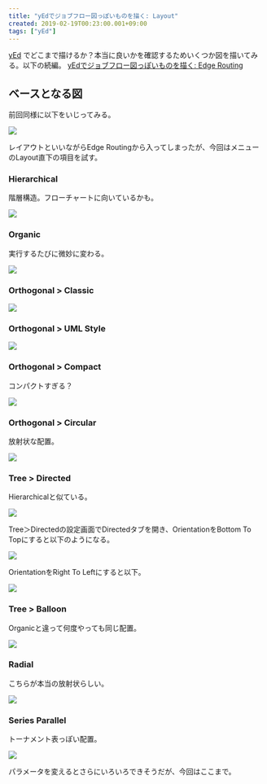 ```yaml
---
title: "yEdでジョブフロー図っぽいものを描く: Layout"
created: 2019-02-19T00:23:00.001+09:00
tags: ["yEd"]
---
```

[yEd](https://www.yworks.com/products/yed) でどこまで描けるか？本当に良いかを確認するためいくつか図を描いてみる。以下の続編。
[yEdでジョブフロー図っぽいものを描く: Edge Routing](https://ksoichiro.blogspot.com/2019/02/yed-edge-routing.html)

## ベースとなる図

前回同様に以下をいじってみる。

![](https://lh3.googleusercontent.com/wd-NNWr9nHpDcs4xsPfaiTXjuK5HIpYGXzj1-g4zIxAYIbulZDbTI41uKufhN1zxmYG-CnjDV2Jh5g=s0)

レイアウトといいながらEdge Routingから入ってしまったが、今回はメニューのLayout直下の項目を試す。

### Hierarchical

階層構造。フローチャートに向いているかも。

![](https://lh3.googleusercontent.com/Q9eAeZstc595ksyGyrGt4JM9GDi-4SEXqGu4gqzKveKOyl6hHP1oMFziZpmDaEv4hifiA6opP_m9DA=s0)

### Organic

実行するたびに微妙に変わる。

![](https://lh3.googleusercontent.com/QXaHxVT_VA2U-sFZBU4RpZUfqchxdDKgiGr66LvLcB8yVpMG9efLm580oW6-FiLEk6IWTG3VaUrwnQ=s0)

### Orthogonal > Classic

![](https://lh3.googleusercontent.com/egic4Vtgfyz9KIKntKXdht5dQyRUTO2nre8COvekvchR94OBjasz77EtymwhFjwKGaEvoffCEONNzQ=s0)

### Orthogonal > UML Style

![](https://lh3.googleusercontent.com/IPAfx75Q3bp-crrDooqEyYWUlqgEvazrL92bQX2cm7duEYFLnGQeTNzFHzFV-9Sonaog3PIhTEOTtw=s0)

### Orthogonal > Compact

コンパクトすぎる？

![](https://lh3.googleusercontent.com/RzgXXnGecYNaxfATnELLPQXl6vwPpheccjwSmHQ8D1KlTbhg6jeFdpGVezi35LgQdWWfwc-qO0qiTg=s0)

### Orthogonal > Circular

放射状な配置。

![](https://lh3.googleusercontent.com/MQdEiyF3tlwcRQD4Y-1Yl_VTzSd2I2bm55qR9NAoQ_jjGldGtKjZoh1VVV82RsiG2-jT4odzpPALiw=s0)

### Tree > Directed

Hierarchicalと似ている。

![](https://lh3.googleusercontent.com/j7XoZIFDdEI7DlnFWSfynsOsGdLCTYelHMYCGD19ijOoAyVqowDfJ4G6lNXwXZT6TaVJNBkSOH8npg=s0)

Tree＞Directedの設定画面でDirectedタブを開き、OrientationをBottom To Topにすると以下のようになる。

![](https://lh3.googleusercontent.com/O_diEuwpQ7C7CR-D1rIvrtHeK-od1nyGUMdAwdcQszaszKvvaC7fbw1CDKy4zJTpP_UX2muXwenCvg=s0)

OrientationをRight To Leftにすると以下。

![](https://lh3.googleusercontent.com/kcaCpeO_S-ekYZ3e5HcIoKmEhGfxwKRWnhvXL87k_JZKq3XlN-J1eBMe7XXnb51nia_XOEQsnZm_Cg=s0)

### Tree > Balloon

Organicと違って何度やっても同じ配置。

![](https://lh3.googleusercontent.com/W-17koIjGi5Ukll11fsWWSV5UN9FSk6zkuum2yA-b91NlDVMENhRnA5bw4Fp89prL2rV1WxzlUofig=s0)

### Radial

こちらが本当の放射状らしい。

![](https://lh3.googleusercontent.com/dAoQvI0o2Kl5G0Lef1gizk_LksXWkVLrMmL3Rfy2HWATpTiE2XsAiRM5WJLzyVkxxfSsfzdoPSAgeQ=s0)

### Series Parallel

トーナメント表っぽい配置。

![](https://lh3.googleusercontent.com/KpdHSx5U8iPrsxLwrLTuc4xR5Fqpo-KmxALPFpWBWPEfPiWofBKQAWEMAe4NYWzt_jjTY0QTa5LD2w=s0)

パラメータを変えるとさらにいろいろできそうだが、今回はここまで。
